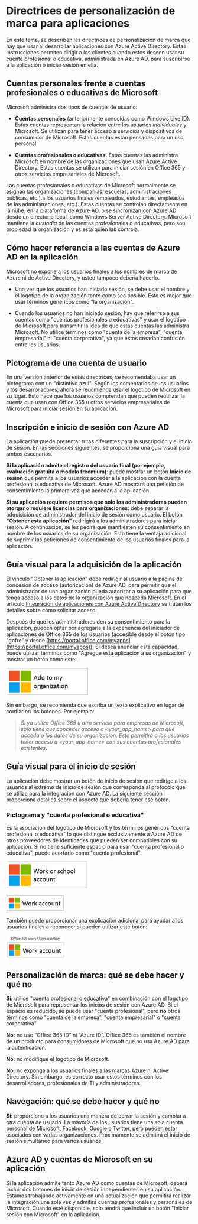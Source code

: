 <properties
   pageTitle="Directrices de personalización de marca para aplicaciones | Microsoft Azure"
   description="Una guía completa sobre recursos orientados al desarrollador para Azure Active Directory"
   services="active-directory"
   documentationCenter="dev-center-name"
   authors="msmbaldwin"
   manager="mbaldwin"
   editor=""/>

<tags
   ms.service="active-directory"
   ms.devlang="na"
   ms.topic="article"
   ms.tgt_pltfrm="na"
   ms.workload="identity"
   ms.date="09/17/2015"
   ms.author="mbaldwin"/>


# Directrices de personalización de marca para aplicaciones


En este tema, se describen las directrices de personalización de marca que hay que usar al desarrollar aplicaciones con Azure Active Directory. Estas instrucciones permiten dirigir a los clientes cuando estos deseen usar su cuenta profesional o educativa, administrada en Azure AD, para suscribirse a la aplicación o iniciar sesión en ella.

## Cuentas personales frente a cuentas profesionales o educativas de Microsoft

Microsoft administra dos tipos de cuentas de usuario:

- **Cuentas personales** (anteriormente conocidas como Windows Live ID). Estas cuentas representan la relación entre los usuarios *individuales* y Microsoft. Se utilizan para tener acceso a servicios y dispositivos de consumidor de Microsoft. Estas cuentas están pensadas para un uso personal.

- **Cuentas profesionales o educativas.** Estas cuentas las administra Microsoft en nombre de las organizaciones que usan Azure Active Directory. Estas cuentas se utilizan para iniciar sesión en Office 365 y otros servicios empresariales de Microsoft.

Las cuentas profesionales o educativas de Microsoft normalmente se asignan las organizaciones (compañías, escuelas, administraciones públicas, etc.).a los usuarios finales (empleados, estudiantes, empleados de las administraciones, etc.). Estas cuentas se controlan directamente en la nube, en la plataforma de Azure AD, o se sincronizan con Azure AD desde un directorio local, como Windows Server Active Directory. Microsoft mantiene la *custodia* de las cuentas profesionales o educativas, pero son propiedad la organización y es esta quien las controla.

## Cómo hacer referencia a las cuentas de Azure AD en la aplicación

Microsoft no expone a los usuarios finales a los nombres de marca de Azure ni de Active Directory, y usted tampoco debería hacerlo.

- Una vez que los usuarios han iniciado sesión, se debe usar el nombre y el logotipo de la organización tanto como sea posible. Esto es mejor que usar términos genéricos como "la organización".

- Cuando los usuarios no han iniciado sesión, hay que referirse a sus cuentas como "cuentas profesionales o educativas" y usar el logotipo de Microsoft para transmitir la idea de que estas cuentas las administra Microsoft. No utilice términos como "cuenta de la empresa", "cuenta empresarial" ni "cuenta corporativa", ya que estos crearían confusión entre los usuarios.

## Pictograma de una cuenta de usuario
En una versión anterior de estas directrices, se recomendaba usar un pictograma con un "distintivo azul". Según los comentarios de los usuarios y los desarrolladores, ahora se recomienda usar el logotipo de Microsoft en su lugar. Esto hace que los usuarios comprendan que pueden reutilizar la cuenta que usan con Office 365 u otros servicios empresariales de Microsoft para iniciar sesión en su aplicación.

## Inscripción e inicio de sesión con Azure AD

La aplicación puede presentar rutas diferentes para la suscripción y el inicio de sesión. En las secciones siguientes, se proporciona una guía visual para ambos escenarios.

**Si la aplicación admite el registro del usuario final (por ejemplo, evaluación gratuita o modelo freemium)**: puede mostrar un botón **Inicio de sesión** que permita a los usuarios acceder a la aplicación con la cuenta profesional o educativa de Microsoft. Azure AD mostrará una petición de consentimiento la primera vez que accedan a la aplicación.

**Si su aplicación requiere permisos que solo los administradores pueden otorgar o requiere licencias para organizaciones**: debe separar la adquisición de administrador del inicio de sesión como usuario. El botón **"Obtener esta aplicación"** redirigirá a los administradores para iniciar sesión. A continuación, se les pedirá que manifiesten su consentimiento en nombre de los usuarios de su organización. Esto tiene la ventaja adicional de suprimir las peticiones de consentimiento de los usuarios finales para la aplicación.

## Guía visual para la adquisición de la aplicación

El vínculo "Obtener la aplicación" debe redirigir al usuario a la página de concesión de acceso (autorización) de Azure AD, para permitir que el administrador de una organización pueda autorizar a su aplicación para que tenga acceso a los datos de la organización que hospeda Microsoft. En el artículo [Integración de aplicaciones con Azure Active Directory](active-directory-integrating-applications.md) se tratan los detalles sobre cómo solicitar acceso.

Después de que los administradores den su consentimiento para la aplicación, pueden optar por agregarla a la experiencia del iniciador de aplicaciones de Office 365 de los usuarios (accesible desde el botón tipo "gofre" y desde [https://portal.office.com/myapps](https://portal.office.com/myapps)). Si desea anunciar esta capacidad, puede utilizar términos como "Agregue esta aplicación a su organización" y mostrar un botón como este:

![Tipos de aplicaciones y escenarios](./media/active-directory-branding-guidelines/add-to-my-org.png)

Sin embargo, se recomienda que escriba un texto explicativo en lugar de confiar en los botones. Por ejemplo:
> *Si ya utiliza Office 365 u otro servicio para empresas de Microsoft, solo tiene que conceder acceso a <your_app_name> para que acceda a los datos de su organización. Esto permitirá a los usuarios tener acceso a <your_app_name> con sus cuentas profesionales existentes*.


## Guía visual para el inicio de sesión
La aplicación debe mostrar un botón de inicio de sesión que redirige a los usuarios al extremo de inicio de sesión que corresponda al protocolo que se utiliza para la integración con Azure AD. La siguiente sección proporciona detalles sobre el aspecto que debería tener ese botón.

### Pictograma y "cuenta profesional o educativa"
Es la asociación del logotipo de Microsoft y los términos genéricos "cuenta profesional o educativa" lo que distingue exclusivamente a Azure AD de otros proveedores de identidades que pueden ser compatibles con su aplicación. Si no tiene suficiente espacio para usar "cuenta profesional o educativa", puede acortarlo como "cuenta profesional".

![Tipos de aplicaciones y escenarios](./media/active-directory-branding-guidelines/work-or-school-account.png)

![Tipos de aplicaciones y escenarios](./media/active-directory-branding-guidelines/work-account.png)

También puede proporcionar una explicación adicional para ayudar a los usuarios finales a reconocer si pueden utilizar este botón:

![Tipos de aplicaciones y escenarios](./media/active-directory-branding-guidelines/work-account-with-explaination.png)

## Personalización de marca: qué se debe hacer y qué no
**Sí:** utilice "cuenta profesional o educativa" en combinación con el logotipo de Microsoft para representar los inicios de sesión con Azure AD. Si el espacio es reducido, se puede usar "cuenta profesional", pero **no** otros términos como "cuenta de la empresa", "cuenta empresarial" o "cuenta corporativa".

**No:** no use “Office 365 ID” ni “Azure ID”. Office 365 es también el nombre de un producto para consumidores de Microsoft que no usa Azure AD para la autenticación.

**No:** no modifique el logotipo de Microsoft.

**No:** no exponga a los usuarios finales a las marcas Azure ni Active Directory. Sin embargo, es correcto usar estos términos con los desarrolladores, profesionales de TI y administradores.

## Navegación: qué se debe hacer y qué no

**Sí:** proporcione a los usuarios una manera de cerrar la sesión y cambiar a otra cuenta de usuario. La mayoría de los usuarios tiene una sola cuenta personal de Microsoft, Facebook, Google o Twitter, pero pueden estar asociados con varias organizaciones. Próximamente se admitirá el inicio de sesión simultáneo para varios usuarios.

## Azure AD y cuentas de Microsoft en su aplicación

Si la aplicación admite tanto Azure AD como cuentas de Microsoft, deberá incluir dos botones de inicio de sesión independientes en su aplicación. Estamos trabajando activamente en una actualización que permitirá realizar la integración una sola vez y admitirá cuentas profesionales y personales de Microsoft. Cuando esté disponible, solo tendrá que incluir un botón "Iniciar sesión con Microsoft" en la aplicación.

<!---HONumber=Sept15_HO4-->